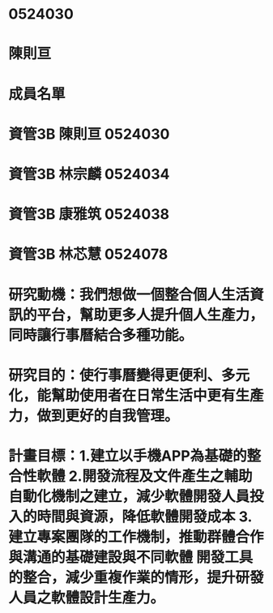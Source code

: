 # 0524030
# 陳則亘
# 成員名單
# 資管3B 陳則亘 0524030
# 資管3B 林宗麟 0524034
# 資管3B 康雅筑 0524038
# 資管3B 林芯慧 0524078
# 研究動機：我們想做一個整合個人生活資訊的平台，幫助更多人提升個人生產力，同時讓行事曆結合多種功能。
# 研究目的：使行事曆變得更便利、多元化，能幫助使用者在日常生活中更有生產力，做到更好的自我管理。
# 計畫目標：1.建立以手機APP為基礎的整合性軟體 2.開發流程及文件產生之輔助自動化機制之建立，減少軟體開發人員投入的時間與資源，降低軟體開發成本 3.建立專案團隊的工作機制，推動群體合作與溝通的基礎建設與不同軟體 開發工具的整合，減少重複作業的情形，提升研發人員之軟體設計生產力。
